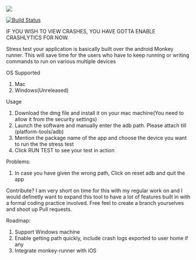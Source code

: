 
![](stresstest.gif)

[![Build Status](https://travis-ci.org/reach2jeyan/Stress-test-your-Android-App.svg?branch=master)](https://travis-ci.org/reach2jeyan/Stress-test-your-Android-App)

IF YOU WISH TO VIEW CRASHES, YOU HAVE GOTTA ENABLE CRASHLYTICS FOR NOW.

Stress test your application is basically built over the android Monkey runner. This will save time for the users who have to keep running or writing commands to run on various multiple devices

OS Supported
1. Mac
2. Windows(Unreleased)

Usage
1. Download the dmg file and install it on your mac machine(You need to allow it from the security settings)
2. Launch the software and manually enter the adb path. Please attach till (platform-tools/adb)
3. Mention the package name of the app and choose the device you want to run the the stress test
4. Click RUN TEST to see your test in action

Problems:
1. In case you have given the wrong path, Click on reset adb and quit the app


Contribute?
I am very short on time for this with my regular work on and I would definetly want to expand this tool to have a lot of features built in with a formal coding practice involved. Free feel to create a branch yourselves and shoot up Pull requests. 

Roadmap:
1. Support Windows machine
2. Enable getting path quickly, include crash logs exported to user home if any
3. Integrate monkey-runner with iOS